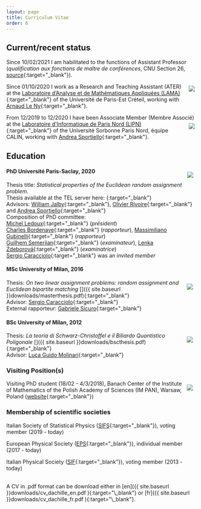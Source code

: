 ```yaml
---
layout: page
title: Curriculum Vitae
order: 6
---
```

<!--- TOC
{:toc}-->

<!-- To uncomment and sanitize after September, hopefully -->


## Current/recent status

Since 10/02/2021 I am habilitated to the functions of Assistant Professor (_qualification aux fonctions de maître de conférences_, CNU Section 26, [source](https://www.galaxie.enseignementsup-recherche.gouv.fr/ensup/qualification/Resultats_2021/Qualif_MCF2021.pdf){:target="\_blank"}).

Since 01/10/2020 I work as a Research and Teaching Assistant (ATER) <a href="https://lama.u-pem.fr/" target="\_blank"> <img style="max-width:120px;float:right;margin: 1px 1px 1px 1px;padding:5px;" src="../assets/UPEC-logo.jpg"></a> at the [Laboratoire d’Analyse et de Mathématiques Appliquées (LAMA)](https://lama.u-pem.fr/){:target="\_blank"} of the Université de Paris-Est Créteil, working with [Arnaud Le Ny](https://perso.math.u-pem.fr/le_ny.arnaud/){:target="\_blank"}.

From 12/2019 to 12/2020 I have been Associate Member (Membre Associé) <a href="https://lipn.univ-paris13.fr/" target="\_blank"> <img style="max-width:120px;float:right;margin: 1px 1px 1px 1px;padding:5px;" src="../assets/logouspnord.jpg"></a> at the [Laboratoire d'Informatique de Paris Nord (LIPN)](https://lipn.univ-paris13.fr/){:target="\_blank"} of the Université Sorbonne Paris Nord, équipe CALIN, working with [Andrea Sportiello](https://lipn.univ-paris13.fr/~sportiello/index_eng.html/){:target="\_blank"}.


## Education

#### PhD Université Paris-Saclay, 2020 <a href="https://www.universite-paris-saclay.fr/" target="\_blank"> <img style="max-width:200px;float:right;padding:10px;" src="../assets/logoupsaclay.png"></a>

 Thesis title: _Statistical properties of the Euclidean random assignment problem_.<br/> Thesis available at the TEL server here: [<i class="ai ai-hal" aria-hidden="true"></i>](https://tel.archives-ouvertes.fr/tel-03098672v1){:target="\_blank"} <br/> Advisors: [William Jalby](https://scholar.google.fr/citations?user=9m0DLJQAAAAJ&hl=fr){:target="\_blank"}, [Olivier Rivoire](https://www.college-de-france.fr/site/en-cirb/rivoire.htm){:target="\_blank"} and [Andrea Sportiello](https://lipn.univ-paris13.fr/~sportiello/index_eng.html){:target="\_blank"} <br/> Composition of PhD committee: <br/>  [Michel Ledoux](https://perso.math.univ-toulouse.fr/ledoux/){:target="\_blank"} (_président_) <br/> [Charles Bordenave](http://www.i2m.univ-amu.fr/perso/charles.bordenave/start){:target="\_blank"} (_rapporteur_), [Massimiliano Gubinelli](https://www.iam.uni-bonn.de/abteilung-gubinelli/home/){:target="\_blank"} (_rapporteur_) <br/>  [Guilhem Semerjian](http://www.phys.ens.fr/~guilhem/){:target="\_blank"} (_examinateur_), [Lenka Zdeborová](http://artax.karlin.mff.cuni.cz/~zdebl9am/){:target="\_blank"} (_examinatrice_)<br/> [Sergio Caracciolo](http://pcteserver.mi.infn.it/~caraccio/){:target="\_blank"} was an _invited member_



#### MSc University of Milan, 2016
<a href="https://www.unimi.it/en" target="\_blank"> <img style="max-width:120px;float:right;margin: 1px 1px 1px 1px;padding: 10px;" src="../assets/logounimi.png"></a>
 Thesis: _On two linear assignment problems: random assignment and Euclidean bipartite matching_ [<i class="fa fa-file-pdf-o" aria-hidden="true"></i>]({{  site.baseurl }}downloads/masterthesis.pdf){:target="\_blank"}<br/>
Advisor: [Sergio Caracciolo](http://pcteserver.mi.infn.it/~caraccio/){:target="\_blank"}<br/>
External rapporteur: [Gabriele Sicuro](https://gabrielesicuro.wordpress.com/){:target="\_blank"}

#### BSc University of Milan, 2012
<a href="https://www.unimi.it/en" target="_blank"> <img style="max-width:120px;float:right;margin: 1px 1px 1px 1px;padding: 10px;" src="../assets/logounimi.png"></a>
 Thesis: _La teoria di Schwarz-Christoffel e il Biliardo Quantistico Poligonale_ [<i class="fa fa-file-pdf-o" aria-hidden="true"></i>]({{  site.baseurl }}downloads/bscthesis.pdf){:target="_blank"}<br/>
Advisor: [Luca Guido Molinari](http://wwwteor.mi.infn.it/~molinari/){:target="\_blank"}

### Visiting Position(s)

Visiting PhD student (18/02 - 4/3/2018), <a href="https://www.impan.pl/" target="_blank"> <img style="max-width:200px;float:right;margin: 1px 1px 1px 1px;padding: 10px;" src="../assets/logo_IMPAN.png"></a> Banach Center of the Institute of Mathematics of the Polish Academy of Sciences (IM PAN), Warsaw, Poland
 ([website](https://www.impan.pl/en/activities/banach-center){:target="\_blank"})

<!--
### Education

-- _Master of Science_ ("Laurea Magistrale") in Theoretical Physics, **Università degli Studi di Milano**, Milan, Italy. Thesis supervisor: [Prof. Sergio Caracciolo](http://pcteserver.mi.infn.it/~caraccio/){:target="\_blank"}. Grade: 110/110 "summa cum laude". Thesis: "On two linear assignment problems: random assignment and Euclidean bipartite matching" ([pdf]({{  site.baseurl }}downloads/masterthesis.pdf){:target="\_blank"}).

<!--
: Title: "_On two linear assignment problems: random assignment and Euclidean bipartite matching_" [pdf]({{  site.baseurl }}downloads/masterthesis.pdf){:target="_blank"}
: Date of Thesis defense: _Tuesday 12 April 2016_
: Supervisor: _[Prof. Sergio Caracciolo](http://pcteserver.mi.infn.it/~caraccio/){:target="_blank"}_
: Assistant Supervisor: _[Gabriele Sicuro, PhD](https://gabrielesicuro.wordpress.com/){:target="_blank"}_  
-->
<!--
-- _Bachelor of Science_ ("Laurea Triennale") in Physics, 110/110, **Università degli Studi di Milano**, Milan, Italy.
Thesis supervisor: [Prof. Luca Guido Molinari](http://wwwteor.mi.infn.it/~molinari/){:target="\_blank"}. Grade: 110/110.
-->
<!--
: Title: "_La teoria di Schwarz-Christoffel e il Biliardo Quantistico Poligonale_" [pdf]({{  site.baseurl }}downloads/bscthesis.pdf){:target="_blank"}
: Date of Thesis defense: _Tuesday 23 October 2012_
: Supervisor: _[Prof. Luca Guido Molinari](http://wwwteor.mi.infn.it/~molinari/){:target="_blank"}_
-->
<!--

-- High School Diploma, 81/100
: _Liceo Scientifico Statale 'Paolo Frisi'_, Monza, 20900 MI, Italy
: Date of oral examination: _Monday 13 July 2009_
-->

### Membership of scientific societies

 Italian Society of Statistical Physics ([SIFS](https://www.fisicastatistica.org){:target="\_blank"}), voting member (2019 - today)

 European Physical Society ([EPS](https://www.eps.org/){:target="\_blank"}), individual member (2017 - today)

 Italian Physical Society ([SIF](https://www.sif.it){:target="\_blank"}), voting member (2013 - today)


<br/>
A CV in .pdf format can be download either in [en]({{  site.baseurl }}downloads/cv_dachille_en.pdf ){:target="\_blank"} or [fr]({{  site.baseurl }}downloads/cv_dachille_fr.pdf ){:target="\_blank"}.
